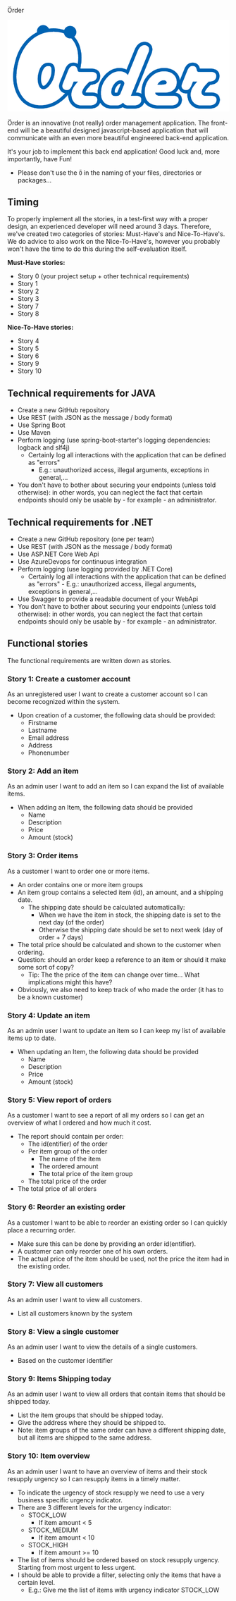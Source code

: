 Örder

![Order Logo](order.png)

Örder is an innovative (not really) order management application. The front-end 
will be a beautiful designed javascript-based application that will communicate with an even more 
beautiful engineered back-end application.

It's your job to implement this back end application! Good luck and, more importantly, have Fun!

- Please don't use the `Ö` in the naming of your files, directories or packages...

## Timing

To properly implement all the stories, in a test-first way with a proper design, an experienced developer will need around 3 days.
Therefore, we've created two categories of stories: Must-Have's and Nice-To-Have's. We do advice to also work on the Nice-To-Have's,
however you probably won't have the time to do this during the self-evaluation itself.

**Must-Have stories:**
- Story 0 (your project setup + other technical requirements)
- Story 1
- Story 2
- Story 3
- Story 7
- Story 8

**Nice-To-Have stories:**
- Story 4
- Story 5
- Story 6
- Story 9
- Story 10

## Technical requirements for JAVA

- Create a new GitHub repository
- Use REST (with JSON as the message / body format)
- Use Spring Boot
- Use Maven
- Perform logging (use spring-boot-starter's logging dependencies: logback and slf4j)
    - Certainly log all interactions with the application that can be defined as "errors"
        - E.g.: unauthorized access, illegal arguments, exceptions in general,...
- You don't have to bother about securing your endpoints (unless told otherwise): in other words, you can neglect the fact that certain endpoints
should only be usable by - for example - an administrator.

## Technical requirements for .NET

- Create a new GitHub repository (one per team)
- Use REST (with JSON as the message / body format)
- Use ASP.NET Core Web Api
- Use AzureDevops for continuous integration
- Perform logging (use logging provided by .NET Core)
    - Certainly log all interactions with the application that can be defined as "errors"
            - E.g.: unauthorized access, illegal arguments, exceptions in general,...
- Use Swagger to provide a readable document of your WebApi
- You don't have to bother about securing your endpoints (unless told otherwise): in other words, you can neglect the fact that certain endpoints should only be usable by - for example - an administrator.


## Functional stories

The functional requirements are written down as stories. 

### Story 1: Create a customer account
As an unregistered user I want to create a customer account so I can become recognized within the system.
- Upon creation of a customer, the following data should be provided:
    - Firstname
    - Lastname
    - Email address
    - Address
    - Phonenumber

### Story 2: Add an item
As an admin user I want to add an item so I can expand the list of available items.
- When adding an Item, the following data should be provided
    - Name
    - Description
    - Price
    - Amount (stock)

### Story 3: Order items
As a customer I want to order one or more items.
- An order contains one or more item groups
- An item group contains a selected item (id), an amount, and a shipping date. 
    - The shipping date should be calculated automatically:
        - When we have the item in stock, the shipping date is set to the next day (of the order)
        - Otherwise the shipping date should be set to next week (day of order + 7 days)
- The total price should be calculated and shown to the customer when ordering.
- Question: should an order keep a reference to an item or should it make some sort of copy?
    - Tip: The the price of the item can change over time... What implications might this have?
- Obviously, we also need to keep track of who made the order (it has to be a known customer)

### Story 4: Update an item
As an admin user I want to update an item so I can keep my list of available items up to date.
- When updating an Item, the following data should be provided
    - Name
    - Description
    - Price
    - Amount (stock)

### Story 5: View report of orders
As a customer I want to see a report of all my orders so I can get an overview of what I ordered and how much it cost.
- The report should contain per order:
    - The id(entifier) of the order
    - Per item group of the order
        - The name of the item
        - The ordered amount 
        - The total price of the item group
    - The total price of the order
- The total price of all orders

### Story 6: Reorder an existing order 
As a customer I want to be able to reorder an existing order so I can quickly place a recurring order.
- Make sure this can be done by providing an order id(entifier).
- A customer can only reorder one of his own orders.
- The actual price of the item should be used, not the price the item had in the existing order.

### Story 7: View all customers
As an admin user I want to view all customers.
- List all customers known by the system

### Story 8: View a single customer
As an admin user I want to view the details of a single customers.
- Based on the customer identifier

### Story 9: Items Shipping today
As an admin user I want to view all orders that contain items that should be shipped today.
- List the item groups that should be shipped today.
- Give the address where they should be shipped to. 
- Note: item groups of the same order can have a different shipping date, 
but all items are shipped to the same address.

### Story 10: Item overview
As an admin user I want to have an overview of items and their stock resupply urgency so I can resupply items in a timely matter.
- To indicate the urgency of stock resupply we need to use a very business specific urgency indicator.
- There are 3 different levels for the urgency indicator:
    - STOCK_LOW
        - If item amount < 5
    - STOCK_MEDIUM
        - If item amount < 10
    - STOCK_HIGH
        -  If item amount >= 10
- The list of items should be ordered based on stock resupply urgency. Starting from most urgent to less urgent.
- I should be able to provide a filter, selecting only the items that have a certain level.
    - E.g.: Give me the list of items with urgency indicator STOCK_LOW 
